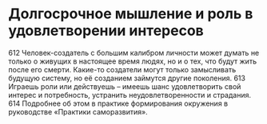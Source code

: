 # Долгосрочное мышление и роль в удовлетворении интересов

612 Человек-создатель с большим калибром личности может думать не только о живущих в настоящее время людях, но и о тех, что будут жить после его смерти. Какие-то создатели могут только замысливать будущую систему, но её созданием займутся другие поколения.
613 Играешь роли или действуешь – имеешь шанс удовлетворить свой интерес и потребность, устранить неудовлетворенности и страдания.
614 Подробнее об этом в практике формирования окружения в руководстве «Практики саморазвития».
